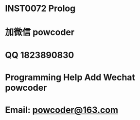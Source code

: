 # INST0072 Prolog
# 加微信 powcoder

# QQ 1823890830

# Programming Help Add Wechat powcoder

# Email: powcoder@163.com


